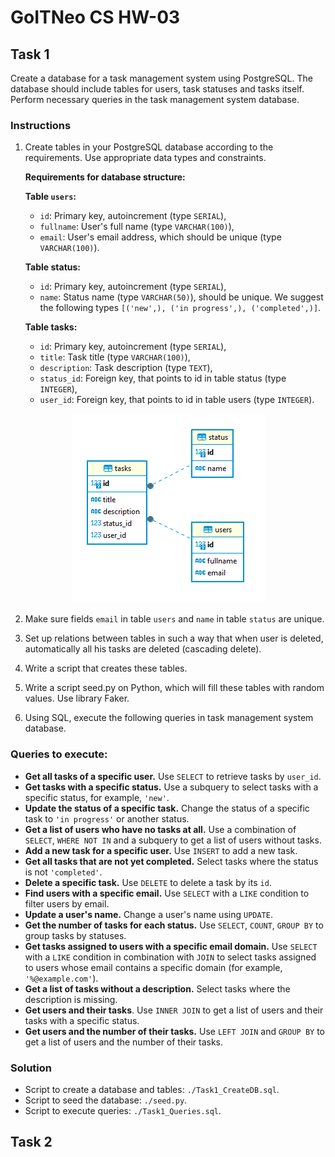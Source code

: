 # GoITNeo CS HW-03

## Task 1

Create a database for a task management system using PostgreSQL. The database should include tables for users, task statuses and tasks itself. Perform necessary queries in the task management system database.

### Instructions

1. Create tables in your PostgreSQL database according to the requirements. Use appropriate data types and constraints.

    **Requirements for database structure:**

    **Table `users`:**

     * `id`: Primary key, autoincrement (type `SERIAL`),
     * `fullname`: User's full name (type `VARCHAR(100)`),
     * `email`: User's email address, which should be unique (type `VARCHAR(100)`).

    **Table status:**

     * `id`: Primary key, autoincrement (type `SERIAL`),
     * `name`: Status name (type `VARCHAR(50)`), should be unique. We suggest the following types ```[('new',), ('in progress',), ('completed',)]```.

    **Table tasks:**

     * `id`: Primary key, autoincrement (type `SERIAL`),
     * `title`: Task title (type `VARCHAR(100)`),
     * `description`: Task description (type `TEXT`),
     * `status_id`: Foreign key, that points to id in table status (type `INTEGER`),
     * `user_id`: Foreign key, that points to id in table users (type `INTEGER`).

<div style="text-align:center">

![alt text](./data/image.png)

</div>

2. Make sure fields `email` in table `users` and `name` in table `status` are unique.

3. Set up relations between tables in such a way that when user is deleted, automatically all his tasks are deleted (cascading delete).

4. Write a script that creates these tables.

5. Write a script seed.py on Python, which will fill these tables with random values. Use library Faker.

6. Using SQL, execute the following queries in task management system database.

### Queries to execute:
 - **Get all tasks of a specific user.** Use `SELECT` to retrieve tasks by `user_id`.
 - **Get tasks with a specific status.** Use a subquery to select tasks with a specific status, for example, `'new'`.
 - **Update the status of a specific task.** Change the status of a specific task to `'in progress'` or another status.
 - **Get a list of users who have no tasks at all.** Use a combination of `SELECT`, `WHERE NOT IN` and a subquery to get a list of users without tasks.
 - **Add a new task for a specific user.** Use `INSERT` to add a new task.
 - **Get all tasks that are not yet completed.** Select tasks where the status is not `'completed'`.
 - **Delete a specific task.** Use `DELETE` to delete a task by its `id`.
 - **Find users with a specific email.** Use `SELECT` with a `LIKE` condition to filter users by email.
 - **Update a user's name.** Change a user's name using `UPDATE`.
 - **Get the number of tasks for each status.** Use `SELECT`, `COUNT`, `GROUP BY` to group tasks by statuses.
 - **Get tasks assigned to users with a specific email domain.** Use `SELECT` with a `LIKE` condition in combination with `JOIN` to select tasks assigned to users whose email contains a specific domain (for example, `'%@example.com'`).
 - **Get a list of tasks without a description.** Select tasks where the description is missing.
 - **Get users and their tasks**. Use `INNER JOIN` to get a list of users and their tasks with a specific status.
 - **Get users and the number of their tasks.** Use `LEFT JOIN` and `GROUP BY` to get a list of users and the number of their tasks.

### Solution

- Script to create a database and tables: `./Task1_CreateDB.sql`.
- Script to seed the database: `./seed.py`.
- Script to execute queries: `./Task1_Queries.sql`.

## Task 2

